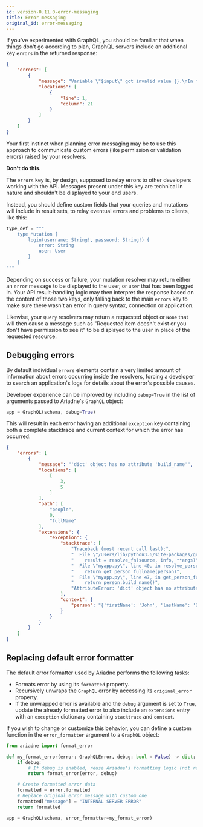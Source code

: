 ```yaml
---
id: version-0.11.0-error-messaging
title: Error messaging
original_id: error-messaging
---
```



If you've experimented with GraphQL, you should be familiar that when things don't go according to plan, GraphQL servers include an additional key `errors` in the returned response:

```json
{
    "errors": [
        {
            "message": "Variable \"$input\" got invalid value {}.\nIn field \"name\": Expected \"String!\", found null.",
            "locations": [
                {
                    "line": 1,
                    "column": 21
                }
            ]
        }
    ]
}
```

Your first instinct when planning error messaging may be to use this approach to communicate custom errors (like permission or validation errors) raised by your resolvers.

**Don't do this.**

The `errors` key is, by design, supposed to relay errors to other developers working with the API. Messages present under this key are technical in nature and shouldn't be displayed to your end users.

Instead, you should define custom fields that your queries and mutations will include in result sets, to relay eventual errors and problems to clients, like this:

```python
type_def = """
    type Mutation {
        login(username: String!, password: String!) {
            error: String
            user: User
        }
    }
"""
```

Depending on success or failure, your mutation resolver may return either an `error` message to be displayed to the user, or `user` that has been logged in. Your API result-handling logic may then interpret the response based on the content of those two keys, only falling back to the main `errors` key to make sure there wasn't an error in query syntax, connection or application.

Likewise, your `Query` resolvers may return a requested object or `None` that will then cause a message such as "Requested item doesn't exist or you don't have permission to see it" to be displayed to the user in place of the requested resource.


## Debugging errors

By default individual `errors` elements contain a very limited amount of information about errors occurring inside the resolvers, forcing a developer to search an application's logs for details about the error's possible causes.

Developer experience can be improved by including `debug=True` in the list of arguments passed to Ariadne's `GraphQL` object:

```python
app = GraphQL(schema, debug=True)
```

This will result in each error having an additional `exception` key containing both a complete stacktrace and current context for which the error has occurred:

```json
{
    "errors": [
        {
            "message": "'dict' object has no attribute 'build_name'",
            "locations": [
                [
                    3,
                    5
                ]
            ],
            "path": [
                "people",
                0,
                "fullName"
            ],
            "extensions": {
                "exception": {
                    "stacktrace": [
                        "Traceback (most recent call last):",
                        "  File \"/Users/lib/python3.6/site-packages/graphql/execution/execute.py\", line 619, in resolve_field_value_or_error",
                        "    result = resolve_fn(source, info, **args)",
                        "  File \"myapp.py\", line 40, in resolve_person_fullname",
                        "    return get_person_fullname(person)",
                        "  File \"myapp.py\", line 47, in get_person_fullname",
                        "    return person.build_name()",
                        "AttributeError: 'dict' object has no attribute 'build_name'"
                    ],
                    "context": {
                        "person": "{'firstName': 'John', 'lastName': 'Doe', 'age': 21}"
                    }
                }
            }
        }
    ]
}
```


## Replacing default error formatter

The default error formatter used by Ariadne performs the following tasks:

* Formats error by using its `formatted` property.
* Recursively unwraps the `GraphQL` error by accessing its `original_error` property. 
* If the unwrapped error is available and the `debug` argument is set to `True`, update the already formatted error to also include an `extensions` entry with an `exception` dictionary containing `stacktrace` and `context`.

If you wish to change or customize this behavior, you can define a custom function in the `error_formatter` argument to a `GraphQL` object:

```python
from ariadne import format_error

def my_format_error(error: GraphQLError, debug: bool = False) -> dict:
    if debug:
        # If debug is enabled, reuse Ariadne's formatting logic (not required)
        return format_error(error, debug)

    # Create formatted error data
    formatted = error.formatted
    # Replace original error message with custom one
    formatted["message"] = "INTERNAL SERVER ERROR"
    return formatted

app = GraphQL(schema, error_formatter=my_format_error)
```
